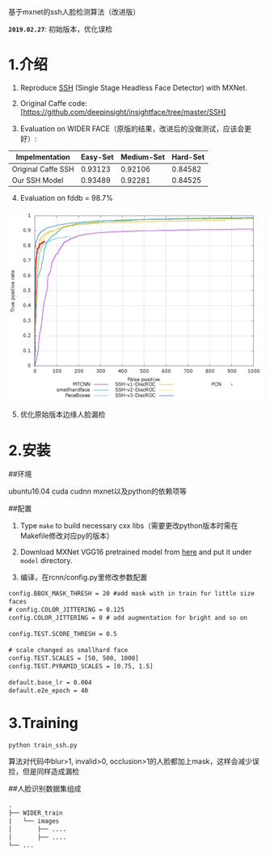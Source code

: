 基于mxnet的ssh人脸检测算法（改进版）

**`2019.02.27`**: 初始版本，优化误检


# 1.介绍

1. Reproduce [SSH](https://arxiv.org/abs/1708.03979) (Single Stage Headless Face Detector) with MXNet.

2. Original Caffe code: [https://github.com/deepinsight/insightface/tree/master/SSH]

3. Evaluation on WIDER FACE（原版的结果，改进后的没做测试，应该会更好）:

| Impelmentation     | Easy-Set | Medium-Set | Hard-Set |
| ------------------ | -------- | ---------- | -------- |
| Original Caffe SSH | 0.93123  | 0.92106    | 0.84582  |
| Our SSH Model      | 0.93489  | 0.92281    | 0.84525  |

4. Evaluation on fddb = 98.7%

![Identification results on fddb](https://github.com/bleakie/mxnet-ssh-face-detection/blob/master/image/result/discROC.png)

5. 优化原始版本边缘人脸漏检


# 2.安装

##环境

ubuntu16.04 cuda cudnn mxnet以及python的依赖项等

##配置

1. Type `make` to build necessary cxx libs（需要更改python版本时需在Makefile修改对应py的版本）

2. Download MXNet VGG16 pretrained model from [here](http://data.dmlc.ml/models/imagenet/vgg/vgg16-0000.params) and put it under `model` directory.

3. 编译，在rcnn/config.py里修改参数配置

```
config.BBOX_MASK_THRESH = 20 #add mask with in train for little size faces
# config.COLOR_JITTERING = 0.125
config.COLOR_JITTERING = 0 # add augmentation for bright and so on

config.TEST.SCORE_THRESH = 0.5

# scale changed as smallhard face
config.TEST.SCALES = [50, 500, 1000]
config.TEST.PYRAMID_SCALES = [0.75, 1.5]

default.base_lr = 0.004
default.e2e_epoch = 40
```

# 3.Training

```
python train_ssh.py
```
算法对代码中blur>1, invalid>0, occlusion>1的人脸都加上mask，这样会减少误捡，但是同样造成漏检

##人脸识别数据集组成

    .
    ├── WIDER_train
    |   └── images
    │       ├── .... 
    │       ├── .... 
    └── ...





